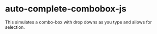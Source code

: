# auto-complete-combobox-js
This simulates a combo-box with drop downs as you type and allows for selection.
